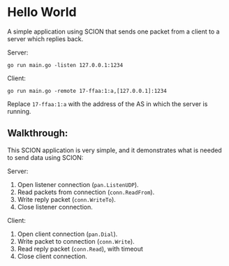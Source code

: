# Hello World

A simple application using SCION that sends one packet from a client to a server
which replies back.

Server:
```
go run main.go -listen 127.0.0.1:1234
```

Client:
```
go run main.go -remote 17-ffaa:1:a,[127.0.0.1]:1234
```

Replace `17-ffaa:1:a` with the address of the AS in which the server is running.

## Walkthrough:

This SCION application is very simple, and it demonstrates what is needed to send data using SCION:


Server:
1. Open listener connection (`pan.ListenUDP`).
1. Read packets from connection (`conn.ReadFrom`).
1. Write reply packet (`conn.WriteTo`).
1. Close listener connection.

Client:
1. Open client connection (`pan.Dial`).
1. Write packet to connection (`conn.Write`).
1. Read reply packet (`conn.Read`), with timeout
1. Close client connection.
